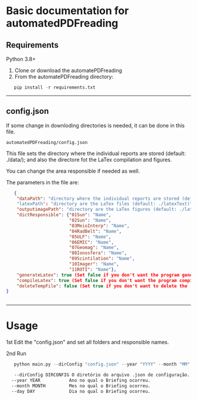 # Basic documentation for automatedPDFreading


## Requirements

Python 3.8+

1. Clone or download the automatePDFreading
2. From the automatePDFreading directory: 

```python
   pip install -r requirements.txt
```

***
## config.json

If some change in downloding directories is needed, it can be done in this file.

```automatedPDFreading/config.json```

This file sets the directory where the individual reports are stored (default: ./data/); and also the directore fot the LaTex compilation and figures.

You can change the area responsible if needed as well.

The parameters in the file are:

```json
   {
    "dataPath": "directory where the individual reports are stored (default: ./data/)"
    "latexPath": "directory are the LaTex files (default: ./latexText)",
    "outputimagePath": "directory are the LaTex figures (default: ./latexText/figures/)",
    "dictResponsible": {"01Sun": "Name",
                        "02Sun": "Name",
                        "03MeioInterp": "Name",
                        "04RadBelt": "Name",
                        "05ULF": "Name",
                        "06EMIC": "Name",
                        "07Geomag": "Name",
                        "08Ionosfera": "Name",
                        "09Scintilation": "Name",
                        "10Imager": "Name",
                        "11ROTI": "Name"},
    "generateLatex": true (Set false if you don't want the program generate the LaTex file),
    "compileLatex": true (Set false if you don't want the program compile the LaTex),
    "deleteTempFile": false (Set true if you don't want to delete the ./data/ and ./latexText/figures/ content)
}
   
```

***
# Usage

1st Edit the "config.json" and set all folders and responsible names.

2nd Run

```python
   python main.py --dirConfig "config.json" --year "YYYY" --month "MM" --day "DD"
```
```bash
   --dirConfig DIRCONFIG O diretório do arquivo .json de configuração.
  --year YEAR           Ano no qual o Briefing ocorreu.
  --month MONTH         Mes no qual o Briefing ocorreu.
  --day DAY             Dia no qual o Briefing ocorreu.
```
